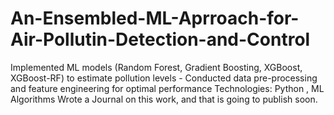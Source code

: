 # An-Ensembled-ML-Aprroach-for-Air-Pollutin-Detection-and-Control
Implemented ML models (Random Forest, Gradient Boosting, XGBoost, XGBoost-RF) to estimate pollution levels - Conducted data pre-processing and feature engineering for optimal performance Technologies: Python , ML Algorithms
Wrote a Journal on this work, and that is going to publish soon.
